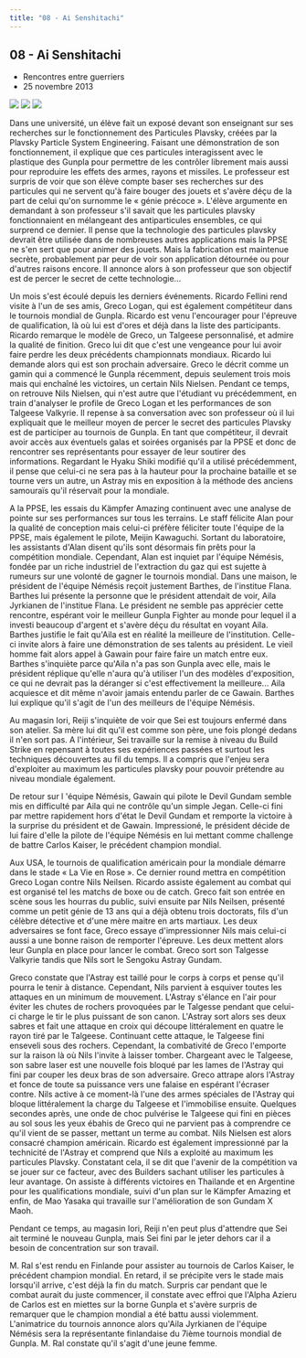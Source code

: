 ```yaml
---
title: "08 - Ai Senshitachi"
---
```


08 - Ai Senshitachi
-------------------


* Rencontres entre guerriers
* 25 novembre 2013



![](/images/stories/saga/gundambf/episodes/08-1.jpg)
![](/images/stories/saga/gundambf/episodes/08-2.jpg)
![](/images/stories/saga/gundambf/episodes/08-3.jpg)



Dans une université, un élève fait un exposé devant son enseignant sur ses recherches sur le fonctionnement des Particules Plavsky, créées par la Plavsky Particle System Engineering. Faisant une démonstration de son fonctionnement, il explique que ces particules interagissent avec le plastique des Gunpla pour permettre de les contrôler librement mais aussi pour reproduire les effets des armes, rayons et missiles. Le professeur est surpris de voir que son élève compte baser ses recherches sur des particules qui ne servent qu'à faire bouger des jouets et s'avère déçu de la part de celui qu'on surnomme le « génie précoce ». L'élève argumente en demandant à son professeur s'il savait que les particules plavsky fonctionnaient en mélangeant des antiparticules ensembles, ce qui surprend ce dernier. Il pense que la technologie des particules plavsky devrait être utilisée dans de nombreuses autres applications mais la PPSE ne s'en sert que pour animer des jouets. Mais la fabrication est maintenue secrète, probablement par peur de voir son application détournée ou pour d'autres raisons encore. Il annonce alors à son professeur que son objectif est de percer le secret de cette technologie... 


Un mois s'est écoulé depuis les derniers événements. Ricardo Fellini rend visite à l'un de ses amis, Greco Logan, qui est également compétiteur dans le tournois mondial de Gunpla. Ricardo est venu l'encourager pour l'épreuve de qualification, là où lui est d'ores et déjà dans la liste des participants. Ricardo remarque le modèle de Greco, un Talgeese personnalisé, et admire la qualité de finition. Greco lui dit que c'est une vengeance pour lui avoir faire perdre les deux précédents championnats mondiaux. Ricardo lui demande alors qui est son prochain adversaire. Greco le décrit comme un gamin qui a commencé le Gunpla récemment, depuis seulement trois mois mais qui enchaîné les victoires, un certain Nils Nielsen. 
Pendant ce temps, on retrouve Nils Nielsen, qui n'est autre que l'étudiant vu précédemment, en train d'analyser le profile de Greco Logan et les performances de son Talgeese Valkyrie. Il repense à sa conversation avec son professeur où il lui expliquait que le meilleur moyen de percer le secret des particules Plavsky est de participer au tournois de Gunpla. En tant que compétiteur, il devrait avoir accès aux éventuels galas et soirées organisés par la PPSE et donc de rencontrer ses représentants pour essayer de leur soutirer des informations. Regardant le Hyaku Shiki modifié qu'il a utilisé précédemment, il pense que celui-ci ne sera pas à la hauteur pour la prochaine bataille et se tourne vers un autre, un Astray mis en exposition à la méthode des anciens samouraïs qu'il réservait pour la mondiale.   

A la PPSE, les essais du Kämpfer Amazing continuent avec une analyse de pointe sur ses performances sur tous les terrains. Le staff félicite Alan pour la qualité de conception mais celui-ci préfère féliciter toute l'équipe de la PPSE, mais également le pilote, Meijin Kawaguchi. Sortant du laboratoire, les assistants d'Alan disent qu'ils sont désormais fin prêts pour la compétition mondiale. Cependant, Alan est inquiet par l'équipe Némésis, fondée par un riche industriel de l'extraction du gaz qui est sujette à rumeurs sur une volonté de gagner le tournois mondial. 
Dans une maison, le président de l'équipe Némésis reçoit justement Barthes, de l'institue Flana. Barthes lui présente la personne que le président attendait de voir, Aila Jyrkianen de l'institue Flana. Le président ne semble pas apprécier cette rencontre, espérant voir le meilleur Gunpla Fighter au monde pour lequel il a investi beaucoup d'argent et s'avère déçu du résultat en voyant Aila. Barthes justifie le fait qu'Aila est en réalité la meilleure de l'institution. Celle-ci invite alors à faire une démonstration de ses talents au président. Le vieil homme fait alors appel à Gawain pour faire faire un match entre eux. Barthes s'inquiète parce qu'Aila n'a pas son Gunpla avec elle, mais le président réplique qu'elle n'aura qu'à utiliser l'un des modèles d'exposition, ce qui ne devrait pas la déranger si c'est effectivement la meilleure... Aila acquiesce et dit même n'avoir jamais entendu parler de ce Gawain. Barthes lui explique qu'il s'agit de l'un des meilleurs de l'équipe Némésis.   

Au magasin Iori, Reiji s'inquiète de voir que Sei est toujours enfermé dans son atelier. Sa mère lui dit qu'il est comme son père, une fois plongé dedans il n'en sort pas. A l'intérieur, Sei travaille sur la remise à niveau du Build Strike en repensant à toutes ses expériences passées et surtout les techniques découvertes au fil du temps. Il a compris que l'enjeu sera d'exploiter au maximum les particules plavsky pour pouvoir prétendre au niveau mondiale également.   

De retour sur l 'équipe Némésis, Gawain qui pilote le Devil Gundam semble mis en difficulté par Aila qui ne contrôle qu'un simple Jegan. Celle-ci fini par mettre rapidement hors d'état le Devil Gundam et remporte la victoire à la surprise du président et de Gawain. Impressioné, le président décide de lui faire d'elle la pilote de l'équipe Némésis en lui mettant comme challenge de battre Carlos Kaiser, le précédent champion mondial. 


Aux USA, le tournois de qualification américain pour la mondiale démarre dans le stade « La Vie en Rose ». Ce dernier round mettra en compétition Greco Logan contre Nils Neilsen. Ricardo assiste également au combat qui est organisé tel les matchs de boxe ou de catch. Greco fait son entrée en scène sous les hourras du public, suivi ensuite par Nils Neilsen, présenté comme un petit génie de 13 ans qui a déjà obtenu trois doctorats, fils d'un célèbre détective et d'une mère maitre en arts martiaux. Les deux adversaires se font face, Greco essaye d'impressionner Nils mais celui-ci aussi a une bonne raison de remporter l'épreuve. Les deux mettent alors leur Gunpla en place pour lancer le combat. Greco sort son Talgesse Valkyrie tandis que Nils sort le Sengoku Astray Gundam.   

Greco constate que l'Astray est taillé pour le corps à corps et pense qu'il pourra le tenir à distance. Cependant, Nils parvient à esquiver toutes les attaques en un minimum de mouvement. L'Astray s'élance en l'air pour éviter les chutes de rochers provoquées par le Talgesse pendant que celui-ci charge le tir le plus puissant de son canon. L'Astray sort alors ses deux sabres et fait une attaque en croix qui découpe littéralement en quatre le rayon tiré par le Talgeese. Continuant cette attaque, le Talgeese fini enseveli sous des rochers. Cependant, la combativité de Greco l'emporte sur la raison là où Nils l'invite à laisser tomber. Chargeant avec le Talgeese, son sabre laser est une nouvelle fois bloqué par les lames de l'Astray qui fini par couper les deux bras de son adversaire. Greco attrape alors l'Astray et fonce de toute sa puissance vers une falaise en espérant l'écraser contre. Nils active à ce moment-là l'une des armes spéciales de l'Astray qui bloque littéralement la charge du Talgeese et l'immobilise ensuite. Quelques secondes après, une onde de choc pulvérise le Talgeese qui fini en pièces au sol sous les yeux ébahis de Greco qui ne parvient pas à comprendre ce qu'il vient de se passer, mettant un terme au combat. Nils Nielsen est alors consacré champion américain.
Ricardo est également impressionné par la technicité de l'Astray et comprend que Nils a exploité au maximum les particules Plavsky. Constatant cela, il se dit que l'avenir de la compétition va se jouer sur ce facteur, avec des Builders sachant utiliser les particules à leur avantage. 
On assiste à différents victoires en Thailande et en Argentine pour les qualifications mondiale, suivi d'un plan sur le Kämpfer Amazing et enfin, de Mao Yasaka qui travaille sur l'amélioration de son Gundam X Maoh.   

Pendant ce temps, au magasin Iori, Reiji n'en peut plus d'attendre que Sei ait terminé le nouveau Gunpla, mais Sei fini par le jeter dehors car il a besoin de concentration sur son travail. 


M. Ral s'est rendu en Finlande pour assister au tournois de Carlos Kaiser, le précédent champion mondial. En retard, il se précipite vers le stade mais lorsqu'il arrive, c'est déjà la fin du match. Surpris car pendant que le combat aurait du juste commencer, il constate avec effroi que l'Alpha Azieru de Carlos est en miettes sur la borne Gunpla et s'avère surpris de remarquer que le champion mondial a été battu aussi violemment. L'animatrice du tournois annonce alors qu'Aila Jyrkianen de l'équipe Némésis sera la représentante finlandaise du 7ième tournois mondial de Gunpla. M. Ral constate qu'il s'agit d'une jeune femme. 

